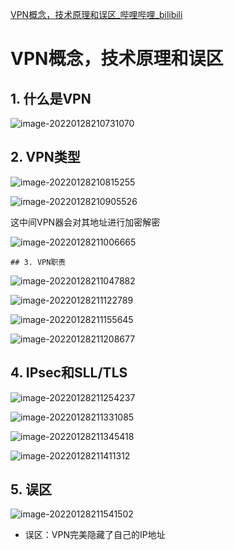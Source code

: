 [VPN概念，技术原理和误区_哔哩哔哩_bilibili](https://www.bilibili.com/video/BV1KY411t75D)

# VPN概念，技术原理和误区

## 1. 什么是VPN

![image-20220128210731070](image/image-20220128210731070.png)

## 2. VPN类型

![image-20220128210815255](image/image-20220128210815255.png)

![image-20220128210905526](image/image-20220128210905526.png)

这中间VPN器会对其地址进行加密解密

![image-20220128211006665](image/image-20220128211006665.png)

	## 3. VPN职责

![image-20220128211047882](image/image-20220128211047882.png)

![image-20220128211122789](image/image-20220128211122789.png)

![image-20220128211155645](image/image-20220128211155645.png)

![image-20220128211208677](image/image-20220128211208677.png)

## 4. IPsec和SLL/TLS

![image-20220128211254237](image/image-20220128211254237.png)

![image-20220128211331085](image/image-20220128211331085.png)

![image-20220128211345418](image/image-20220128211345418.png)

![image-20220128211411312](image/image-20220128211411312.png)

## 5. 误区

![image-20220128211541502](image/image-20220128211541502.png)

- 误区：VPN完美隐藏了自己的IP地址





